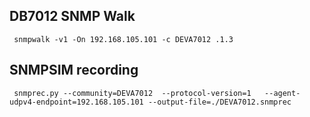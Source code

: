 

## DB7012 SNMP Walk

```
 snmpwalk -v1 -On 192.168.105.101 -c DEVA7012 .1.3
```

## SNMPSIM recording

```
 snmprec.py --community=DEVA7012  --protocol-version=1   --agent-udpv4-endpoint=192.168.105.101 --output-file=./DEVA7012.snmprec
```